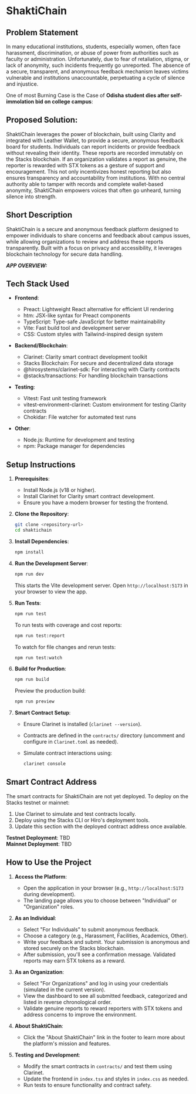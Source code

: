 # ShaktiChain

## Problem Statement

In many educational institutions, students, especially women, often face harassment, discrimination, or abuse of power from authorities such as faculty or administration. Unfortunately, due to fear of retaliation, stigma, or lack of anonymity, such incidents frequently go unreported. The absence of a secure, transparent, and anonymous feedback mechanism leaves victims vulnerable and institutions unaccountable, perpetuating a cycle of silence and injustice.

One of most Burning Case is the Case of **Odisha student dies after self-immolation bid on college campus**:

## Proposed Solution:

ShaktiChain leverages the power of blockchain, built using Clarity and integrated with Leather Wallet, to provide a secure, anonymous feedback board for students. Individuals can report incidents or provide feedback without revealing their identity. These reports are recorded immutably on the Stacks blockchain. If an organization validates a report as genuine, the reporter is rewarded with STX tokens as a gesture of support and encouragement. This not only incentivizes honest reporting but also ensures transparency and accountability from institutions. With no central authority able to tamper with records and complete wallet-based anonymity, ShaktiChain empowers voices that often go unheard, turning silence into strength.

## Short Description

ShaktiChain is a secure and anonymous feedback platform designed to empower individuals to share concerns and feedback about campus issues, while allowing organizations to review and address these reports transparently. Built with a focus on privacy and accessibility, it leverages blockchain technology for secure data handling.

***APP OVERVIEW:***

## Tech Stack Used

- **Frontend**:

  - Preact: Lightweight React alternative for efficient UI rendering
  - htm: JSX-like syntax for Preact components
  - TypeScript: Type-safe JavaScript for better maintainability
  - Vite: Fast build tool and development server
  - CSS: Custom styles with Tailwind-inspired design system

- **Backend/Blockchain**:

  - Clarinet: Clarity smart contract development toolkit
  - Stacks Blockchain: For secure and decentralized data storage
  - @hirosystems/clarinet-sdk: For interacting with Clarity contracts
  - @stacks/transactions: For handling blockchain transactions

- **Testing**:

  - Vitest: Fast unit testing framework
  - vitest-environment-clarinet: Custom environment for testing Clarity contracts
  - Chokidar: File watcher for automated test runs

- **Other**:

  - Node.js: Runtime for development and testing
  - npm: Package manager for dependencies

## Setup Instructions

1. **Prerequisites**:

   - Install Node.js (v18 or higher).
   - Install Clarinet for Clarity smart contract development.
   - Ensure you have a modern browser for testing the frontend.

2. **Clone the Repository**:

   ```bash
   git clone <repository-url>
   cd shaktichain
   ```

3. **Install Dependencies**:

   ```bash
   npm install
   ```

4. **Run the Development Server**:

   ```bash
   npm run dev
   ```

   This starts the Vite development server. Open `http://localhost:5173` in your browser to view the app.

5. **Run Tests**:

   ```bash
   npm run test
   ```

   To run tests with coverage and cost reports:

   ```bash
   npm run test:report
   ```

   To watch for file changes and rerun tests:

   ```bash
   npm run test:watch
   ```

6. **Build for Production**:

   ```bash
   npm run build
   ```

   Preview the production build:

   ```bash
   npm run preview
   ```

7. **Smart Contract Setup**:

   - Ensure Clarinet is installed (`clarinet --version`).
   - Contracts are defined in the `contracts/` directory (uncomment and configure in `Clarinet.toml` as needed).
   - Simulate contract interactions using:

     ```bash
     clarinet console
     ```

## Smart Contract Address

The smart contracts for ShaktiChain are not yet deployed. To deploy on the Stacks testnet or mainnet:

1. Use Clarinet to simulate and test contracts locally.
2. Deploy using the Stacks CLI or Hiro's deployment tools.
3. Update this section with the deployed contract address once available.

**Testnet Deployment**: TBD\
**Mainnet Deployment**: TBD

## How to Use the Project

1. **Access the Platform**:

   - Open the application in your browser (e.g., `http://localhost:5173` during development).
   - The landing page allows you to choose between "Individual" or "Organization" roles.

2. **As an Individual**:

   - Select "For Individuals" to submit anonymous feedback.
   - Choose a category (e.g., Harassment, Facilities, Academics, Other).
   - Write your feedback and submit. Your submission is anonymous and stored securely on the Stacks blockchain.
   - After submission, you'll see a confirmation message. Validated reports may earn STX tokens as a reward.

3. **As an Organization**:

   - Select "For Organizations" and log in using your credentials (simulated in the current version).
   - View the dashboard to see all submitted feedback, categorized and listed in reverse chronological order.
   - Validate genuine reports to reward reporters with STX tokens and address concerns to improve the environment.

4. **About ShaktiChain**:

   - Click the "About ShaktiChain" link in the footer to learn more about the platform's mission and features.

5. **Testing and Development**:

   - Modify the smart contracts in `contracts/` and test them using Clarinet.
   - Update the frontend in `index.tsx` and styles in `index.css` as needed.
   - Run tests to ensure functionality and contract safety.